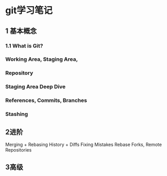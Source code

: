 # git学习笔记
## 1 基本概念
### 1.1 What is Git?

### Working Area, Staging Area, 
### Repository
### Staging Area Deep Dive
### References, Commits, Branches
### Stashing
## 2进阶
Merging + Rebasing
History + Diffs
Fixing Mistakes
Rebase
Forks, Remote Repositories

## 3高级